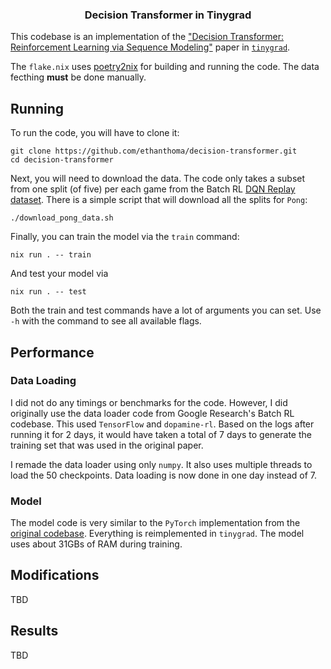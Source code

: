 <h3 align="center">
    Decision Transformer in Tinygrad
</h3>

This codebase is an implementation of the 
["Decision Transformer: Reinforcement Learning via Sequence Modeling"](https://arxiv.org/abs/2106.01345) 
paper in [`tinygrad`](https://github.com/tinygrad/tinygrad/).

The `flake.nix` uses [poetry2nix](https://github.com/nix-community/poetry2nix) 
for building and running the code. The data fecthing **must** be done manually.

## Running

To run the code, you will have to clone it:
```
git clone https://github.com/ethanthoma/decision-transformer.git
cd decision-transformer
```

Next, you will need to download the data. The code only takes a subset from one
split (of five) per each game from the Batch RL [DQN Replay dataset](https://github.com/google-research/batch_rl).
There is a simple script that will download all the splits for `Pong`:
```
./download_pong_data.sh
```

Finally, you can train the model via the `train` command:
```
nix run . -- train
```

And test your model via
```
nix run . -- test
```

Both the train and test commands have a lot of arguments you can set. Use `-h` 
with the command to see all available flags.

## Performance

### Data Loading

I did not do any timings or benchmarks for the code. However, I did originally 
use the data loader code from Google Research's Batch RL codebase. This used
`TensorFlow` and `dopamine-rl`. Based on the logs after running it for 2 days, it 
would have taken a total of 7 days to generate the training set that was used in
the original paper.

I remade the data loader using only `numpy`. It also uses multiple threads to load
the 50 checkpoints. Data loading is now done in one day instead of 7.

### Model

The model code is very similar to the `PyTorch` implementation from the [original
codebase](https://github.com/kzl/decision-transformer). Everything is reimplemented
in `tinygrad`. The model uses about 31GBs of RAM during training.

## Modifications

TBD

## Results

TBD
